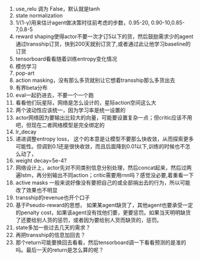 1. use_relu 调为 False，默认就是tanh
2. state normalization
3. 1/(1-γ)用来估计agent做决策时往前考虑的步数，0.95-20, 0.90-10,0.85-7,0.8-5
4. reward shaping使得actor不要一次才订5以下的货，然后鼓励需求少的agent通过transship订货，快到200天就别订货了,或者通过此让他学习baseline的订货
5. tensorboard看看随着训练entropy变化情况
6. 模仿学习
7. pop-art
8. action masking，没有那么多货就别让它想着transship那么多货出去
9. 有界beta分布
10. eval一起扔进去，不要一个一个跑
11. 看看他们玩星际，网络是怎么设计的，星际action空间这么大
12. 两个波动性应该统一，因为学习率是统一设置的
13. actor网络因为要输出比较大的向量，可能要设置复杂一点；但critic应该不用吧，但现在二者网络模型是完全绑定的
14. lr_decay
15. 递进调整entropy loss， 这个的本意是让模型不要那么快收敛，从而探索更多可能性。但调到0.1还是很快收敛，而且后面降到0.01以下,训练的时候也不怎么动了，
16. weight decay=5e-4?
17. 网络设计上，actor先对不同类别信息分别处理，然后concat起来，然后过两遍lstm，再分别输出不同action；critic需要用rnn吗？感觉没必要,着重看一下
18. active masks 一般来说好像没有要把自己的或全部捐出去的行为，所以可能改了效果也不明显
19. transship的revenue也开个口子
20. 基于Pseudo-reward的思想， 如果某agent缺货了，其他agent也要承受一定的penalty cost，如果该agent没有找他们要，更要惩罚。如果当天明明缺货了还要给别人货的惩罚，或者因为要给别人货而缺货的，惩罚。
21. state多加一些过去几天的需求？
22. 再把transship的信息加回去？
23. 那个return可能要换回去看看，然后tensorboard调一下看看预测的是准的吗。最后一天的return是怎么算的呢？
    